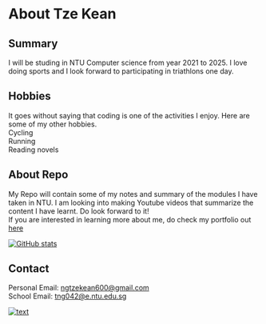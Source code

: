 # About Tze Kean

## Summary

I will be studing in NTU Computer science from year 2021 to 2025. I love doing sports and I look forward to participating in triathlons one day.  

## Hobbies

It goes without saying that coding is one of the activities I enjoy. Here are some of my other hobbies.  
Cycling  
Running  
Reading novels  

## About Repo

My Repo will contain some of my notes and summary of the modules I have taken in NTU. I am looking into making Youtube videos that summarize the content I have learnt. Do look forward to it!  
If you are interested in learning more about me, do check my portfolio out [here](https://hiiamtzekean.github.io/TzeKean.github.io/)

[![GitHub stats](https://github-readme-stats.vercel.app/api?username=HiIAmTzeKean&show_icons=true)](https://github.com/anuraghazra/github-readme-stats) 

## Contact
Personal Email: ngtzekean600@gmail.com  
School Email: tng042@e.ntu.edu.sg  

[![text](https://images.credly.com/size/100x100/images/d41de2b7-cbc2-47ec-bcf1-ebecbe83872f/GCC_badge_DA_1000x1000.png)](https://www.linkedin.com/in/myprofile)
